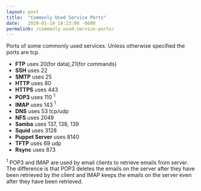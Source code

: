 ```yaml
---
layout: post
title:  "Commonly Used Service Ports"
date:   2020-01-10 18:23:00 -0600
permalink: /commonly-used-service-ports/
---
```

Ports of some commonly used services. Unless otherwise specified the ports are tcp.

- **FTP** uses 20(for data),21(for commands)
- **SSH** uses 22
- **SMTP** uses 25
- **HTTP** uses 80
- **HTTPS** uses 443
- **POP3** uses 110 <sup>1</sup>
- **IMAP** uses 143 <sup>1</sup>
- **DNS** uses 53 tcp/udp
- **NFS** uses 2049
- **Samba** uses 137, 138, 139
- **Squid** uses 3128
- **Puppet Server** uses 8140
- **TFTP** uses 69 udp
- **Rsync** uses 873

<sup>1</sup> POP3 and IMAP are used by email clients to retrieve emails from server. The difference is that POP3 deletes the emails on the server after they have been retrieved by the client and IMAP keeps the emails on the server even after they have been retrieved.
